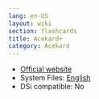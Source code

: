 ```yaml
---
lang: en-US
layout: wiki
section: flashcards
title: Acekard+
category: Acekard
---
```


- [Official website](https://web.archive.org/web/20140209172112/http://www.acekard.com/)
- System Files: [English](https://github.com/DS-Homebrew/Flashcard-Firmware-Archive/blob/master/18443-AceKard_Plus_System_English_v1.15.rar?raw=true)
- DSi compatible: No
